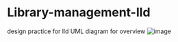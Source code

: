 # Library-management-lld
design practice for lld 
UML diagram for overview
![image](https://github.com/user-attachments/assets/7284fc66-9b4a-458c-a3e7-f0ba2108e32f)
